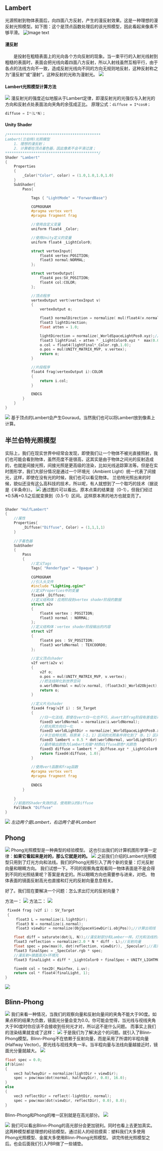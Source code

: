 ## Lambert
光源照射到物体表面后，向四面八方反射，产生的漫反射效果。这是一种理想的漫反射光照模型。如下图：这个是顶点函数处理后的该光照模型，因此看起来像素不够平滑。
![Image text](https://github.com/506638093/Tutorial/blob/master/Rendering/Textures/attach_165b31650ebc66f2.png)
####  漫反射
　　是投射在粗糙表面上的光向各个方向反射的现象。当一束平行的入射光线射到粗糙的表面时，表面会把光线向着四面八方反射，所以入射线虽然互相平行，由于各点的法线方向不一致，造成反射光线向不同的方向无规则地反射，这种反射称之为“漫反射”或“漫射”。这种反射的光称为漫射光。
  ![](/uploads/blog/202101/attach_165b3196ef7f9a99.png)

#### Lambert光照模型计算方法
![](/uploads/blog/202101/attach_165b31b776e91264.png)
漫反射光的强度近似地服从于Lambert定律，即漫反射光的光强仅与入射光的方向和反射点处表面法向夹角的余弦成正比。
原理公式：`diffuse = I*cosθ；`
```c
diffuse = I*(L*N)；
```
#### Unity Shader
```c
/*******************************************
Lambert(兰伯特)光照模型
    1. 理想的漫反射；
    2. 计算都在顶点着色器，因此像素不会平滑过渡；
*******************************************/
Shader "Lambert"
{
    Properties
    {
        _Color("Color", color) = (1.0,1.0,1.0,1.0)
    }
    SubShader{
        Pass{

            Tags { "LightMode" = "ForwardBase"}

            CGPROGRAM
            #pragma vertex vert
            #pragma fragment frag

            //使用自定义变量
            uniform float4 _Color;

            //使用Unity定义的变量
            uniform float4 _LightColor0;

            struct vertexInput{
                float4 vertex:POSITION;
                float3 normal:NORMAL;
            };

            struct vertexOutput{
                float4 pos:SV_POSITION;
                float4 col:COLOR;
            };

            //顶点程序
            vertexOutput vert(vertexInput v)
            {
                vertexOutput o;

                float3 normalDirection = normalize( mul(float4(v.normal,0.0),_World2Object).xyz);//将模型空间的法线转到世界空间
                float3 lightDirection;
                float atten = 1.0;

                lightDirection = normalize(_WorldSpaceLightPos0.xyz);//灯光方向
                float3 lightFinal = atten * _LightColor0.xyz *  max(0.0, dot(normalDirection,lightDirection));//计算兰伯特漫反射
                o.col = float4(lightFinal*_Color.rgb,1.0);
                o.pos = mul(UNITY_MATRIX_MVP, v.vertex);
                return o;
            }

            //片段程序
            float4 frag(vertexOutput i):COLOR
            {
                return i.col;
            }

            ENDCG
        }
    }
}
```
![](/uploads/blog/202101/attach_165bca749aa3fbd3.png)
基于顶点的Lambert会产生Gouraud。当然我们也可以将Lambert放到像素上计算。

## 半兰伯特光照模型
实际上，我们在现实世界中经常会发现，即使我们让一个物体不被光直接照射，我们也可能会看到物体，虽然亮度不是很高，这其实是由于物体之间光的反射造成的，也就是间接光照，间接光照是更高级的渲染，比如光线追踪算法等。但是在实时图形学，我们大部分情况是通过一个环境光（Ambient Light）统一代表了间接光，这样，即使在没有光的时候，我们也可以看见物体。
兰伯特光照出来的时候，貌似还没有这么高科技的技术，所以呢，有人就想到了一个取巧的技术（据说是《半条命》）。
![](/uploads/blog/202101/attach_165bcaac0fb4c373.png)
通过图片可以看出。原本点乘的结果是（0-1），但我们经过*0.5再+0.5之后就变换到（0.5-1）区间。这样原本黑的地方也就变亮了。
```c
 
Shader "HalfLambert"
{
	//属性
	Properties{
		_Diffuse("Diffuse", Color) = (1,1,1,1)
	}
 
	//子着色器	
	SubShader
	{
		Pass
		{
			//定义Tags
			Tags{ "RenderType" = "Opaque" }
 
			CGPROGRAM
			//引入头文件
			#include "Lighting.cginc"
			//定义Properties中的变量
			fixed4 _Diffuse;
			//定义结构体：应用阶段到vertex shader阶段的数据
			struct a2v
			{
				float4 vertex : POSITION;
				float3 normal : NORMAL;
			};
			//定义结构体：vertex shader阶段输出的内容
			struct v2f
			{
				float4 pos : SV_POSITION;
				float3 worldNormal : TEXCOORD0;
			};
 
			//定义顶点shader
			v2f vert(a2v v)
			{
				v2f o;
				o.pos = mul(UNITY_MATRIX_MVP, v.vertex);
				//把法线转化到世界空间
				o.worldNormal = mul(v.normal, (float3x3)_World2Object);
				return o;
			}
 
			//定义片元shader
			fixed4 frag(v2f i) : SV_Target
			{
				//归一化法线，即使在vert归一化也不行，从vert到frag阶段有差值处理，传入的法线方向并不是vertex shader直接传出的
				fixed3 worldNormal = normalize(i.worldNormal);
				//把光照方向归一化
				fixed3 worldLightDir = normalize(_WorldSpaceLightPos0.xyz);
				//半兰伯特光照，将原来（-1，1）区间的光照条件转化到了（0，1）区间，既保证了结果的正确，又整体提升了亮度，保证非受光面也能有光，而不是全黑
				fixed3 lambert = 0.5 * dot(worldNormal, worldLightDir) + 0.5;
				//最终输出颜色为lambert光强*材质diffuse颜色*光颜色
				fixed3 diffuse = lambert * _Diffuse.xyz * _LightColor0.xyz;
				return fixed4(diffuse, 1.0);
			}
 
			//使用vert函数和frag函数
			#pragma vertex vert
			#pragma fragment frag
 
			ENDCG
		}
 
	}
	//前面的Shader失效的话，使用默认的Diffuse
	FallBack "Diffuse"
}
```
![](/uploads/blog/202101/attach_165bcad6d27f4a97.png)
*左边两个是Lambert，右边两个是半Lambert*

## Phong
![](/uploads/blog/202101/attach_165bcb2ad279a498.png)
Phong光照模型是一种典型的经验模型。
这也引出我们的计算机图形学第一定律：**如果它看起来是对的，那么它就是对的。**
![](/uploads/blog/202101/attach_165bcb9fb9ad002d.png)
之前我们介绍的Lambert光照模型只用到了灯光方向和法线。我们的Phong光照引入了两个新的变量：灯光反射向量和眼睛方向。
我们试想一下。不同的观察角度观看同一物体表面是不是会得到不同的光照结果呢？答案是肯定的。所以眼睛方向也需要参与进来，对吧。
物体表面的镜面反射高光也直接和灯光的反射向量息息相关。

好了。我们现在要解决一个问题：怎么求出灯光的反射向量？

方法一：
![](/uploads/blog/202101/attach_165bcbf12592119f.png)
方法二：
![](/uploads/blog/202101/attach_165bcbf587f7da1b.png)

```c
 fixed4 frag (v2f i) : SV_Target
 {
	 float3 L = normalize(i.lightDir);
	 float3 N = normalize(i.normal);
	 float3 viewDir = normalize(ObjSpaceViewDir(i.objPos));//计算出视线

	float diff = saturate(dot(L, N));//漫反射部分和Lamber一样。灯光和法线的点乘
	float3 reflection = normalize(2.0 * N * diff - L);//反射向量
	float spec = pow(max(0, dot(reflection, viewDir)), _Specular);//高光部分，反射向量和眼睛向量的点乘
	float3 finalSpec = _SpecColor.rgb * spec;
	//漫反射+镜面高光+环境光
	float3 finalLight = diff * _LightColor0 + finalSpec + UNITY_LIGHTMODEL_AMBIENT;

	fixed4 col = tex2D(_MainTex, i.uv);
	return col * float4(finalLight, 1);
}
```
![](/uploads/blog/202101/attach_165bcc633d17da8d.png)

## Blinn-Phong
![](/uploads/blog/202101/attach_165bcc7ca186df6d.png)
我们来看一种情况，当我们的观察向量和反射向量间的夹角不能大于90度。如果点积的结果为负数，镜面光分量会变为0.0。你可能会觉得，当光线与视线夹角大于90度时你应该不会接收到任何光才对，所以这不是什么问题。
而事实上我们的渲染结果就变成了这样：
![](/uploads/blog/202101/attach_165bcc9f81e96446.png)
于是我们为了解决这个的问题。就引入了Blinn-Phong模型。Blinn-Phong不在依赖于反射向量，而是采用了所谓的半程向量(Halfway Vector)，即光线与视线夹角一半。当半程向量与法线向量越接近时，镜面光分量就越大。
![](/uploads/blog/202101/attach_165bccc1c6b4a235.png)
```c
float spec = 0.0;
if(blinn)
{
	vec3 halfwayDir = normalize(lightDir + viewDir);  
	spec = pow(max(dot(normal, halfwayDir), 0.0), 16.0);
}
else
{
	vec3 reflectDir = reflect(-lightDir, normal);
	spec = pow(max(dot(viewDir, reflectDir), 0.0), 8.0);
}
```
Blinn-Phong和Phong的唯一区别就是在高光部分。
![](/uploads/blog/202101/attach_165bccd67232ac9b.png)

![](/uploads/blog/202101/attach_165bcce0e2be2d3d.png)
我们可以看出Blinn-Phong的高光部分会更加锐利。同时也看上去更加真实。
这两种模型都是理想的经验模型。通过前人的经验摸索：塑料我们大多使用Phong光照模型、金属大多使用Blinn-Phong光照模型。
讲完传统光照模型之后。也会后面我们引入PBR做了一些铺垫。
